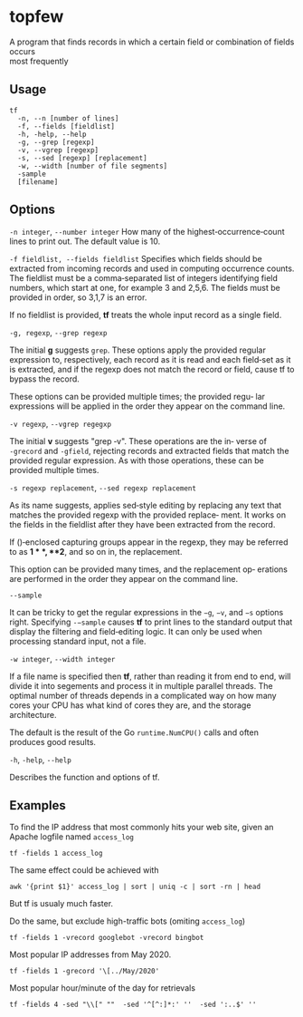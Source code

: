 # topfew
A program that finds records in which a 
certain field or combination of fields occurs  
most frequently

## Usage

```shell
tf 
  -n, --n [number of lines]
  -f, --fields [fieldlist]
  -h, -help, --help
  -g, --grep [regexp]
  -v, --vgrep [regexp]
  -s, --sed [regexp] [replacement]
  -w, --width [number of file segments]
  -sample
  [filename]
```
## Options
`-n integer`, `--number integer` How many of the highest‐occurrence‐count lines to print out. The
default value is 10.

`-f fieldlist, --fields fieldlist` Specifies which fields should be extracted from incoming records
and used in computing occurrence counts. The fieldlist must be a
comma‐separated  list  of  integers  identifying  field numbers,
which start at one, for example 3 and 2,5,6.  The fields
must be provided in order, so 3,1,7 is an error.

If no fieldlist is provided, **tf** treats the whole input record as a single field.

`-g, regexp`, `--grep regexp`

The  initial **g** suggests `grep`. These options apply the provided
regular expression to, respectively, each record as it  is  read
and  each  field‐set  as it is extracted, and if the regexp does
not match the record or field, cause tf to bypass the record.

These options can be provided multiple times; the provided regu‐
lar  expressions will be applied in the order they appear on the
command line.

`-v regexp`, `--vgrep regegxp`

The initial **v** suggests "grep ‐v". These operations are  the  in‐
verse  of  `‐grecord` and `‐gfield`, rejecting records and extracted
fields that match the  provided  regular  expression.   As  with
those operations, these can be provided multiple times.

`-s regexp replacement`, `--sed regexp replacement`

As its name suggests, applies sed‐style editing by replacing any
text that matches the provided regexp with the provided replace‐
ment.   It  works on the fields in the fieldlist after they have
been extracted from the record.

If ()‐enclosed capturing groups appear in the regexp,  they  may
be referred to as **$1**, **$2**, and so on in, the replacement.

This  option can be provided many times, and the replacement op‐
erations are performed in the order they appear on  the  command
line.

`--sample`

It can be tricky to get the regular expressions in the `−g`,
`−v`, and `−s` options  right.  Specifying
`-−sample`  causes  **tf**  to  print lines to the standard output that
display the filtering and field‐editing logic.  It can  only  be
used when processing standard input, not a file.

`-w integer`, `--width integer`

If a file name is specified then **tf**, rather than reading it from
end to end, will divide it into segements and process it in multiple 
parallel threads. The optimal number of threads depends in a 
complicated way on how many cores your CPU has what kind of cores
they are, and the storage architecture.

The default is the result of the Go `runtime.NumCPU()` calls and
often produces good results.

`-h`, `-help`, `--help`

Describes the function and options of tf.

## Examples

To find the IP address that most commonly hits your
web site, given an Apache logfile named `access_log`

`tf -fields 1 access_log`

The same effect could be achieved with

`awk '{print $1}' access_log | sort | uniq -c | sort -rn | head`

But tf is usualy much faster.

Do the same, but exclude high-traffic bots (omiting `access_log`)

`tf -fields 1 -vrecord googlebot -vrecord bingbot` 

Most popular IP addresses from May 2020.

`tf -fields 1 -grecord '\[../May/2020' `

Most popular hour/minute of the day for retrievals

`tf -fields 4 -sed "\\[" ""  -sed '^[^:]*:' ''  -sed ':..$' '' `

